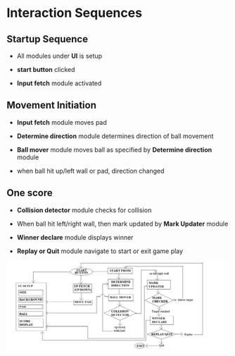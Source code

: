 # Interaction Sequences

## Startup Sequence

* All modules under **UI** is setup
  
* **start button** clicked
  
* **Input fetch** module activated

## Movement Initiation

* **Input fetch** module moves pad
  
* **Determine direction** module determines direction
  of ball movement
  
* **Ball mover** module moves ball as specified by
  **Determine direction** module

* when ball hit up/left wall or pad, direction changed
  
## One score

* **Collision detector** module checks for collision

* When ball hit left/right wall, then mark updated
  by **Mark Updater** module
   
* **Winner declare** module displays winner

* **Replay or Quit** module navigate to start or exit game play

![alt text](https://github.com/Engin-Boot/pong-stage-amutamil/blob/master/Stage0/sequence%20-start.png?raw=true)
